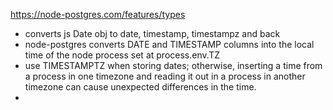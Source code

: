 
https://node-postgres.com/features/types
* converts js Date obj to date, timestamp, timestampz and back
* node-postgres converts DATE and TIMESTAMP columns into the local time of the node process set at process.env.TZ
* use TIMESTAMPTZ when storing dates; otherwise, inserting a time from a process in one timezone and reading it out in a process in another timezone can cause unexpected differences in the time.
* 